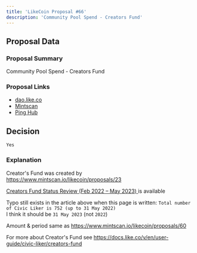 ```yaml
---
title: 'LikeCoin Proposal #66'
description: 'Community Pool Spend - Creators Fund'
---
```


## Proposal Data

### Proposal Summary
Community Pool Spend - Creators Fund

### Proposal Links
- [dao.like.co](https://dao.like.co/proposals/66)
- [Mintscan](https://www.mintscan.io/likecoin/proposals/66)
- [Ping Hub](https://ping.pub/likecoin/gov/66)


## Decision
`Yes`

### Explanation
Creator's Fund was created by https://www.mintscan.io/likecoin/proposals/23

[Creators Fund Status Review (Feb 2022 – May 2023)
](https://blog.like.co/en/creators-fund-status-review-feb-2022-may-2023/) is available

Typo still exists in the article above when this page is written: `Total number of Civic Liker is 752 (up to 31 May 2022)`  
I think it should be `31 May 2023` (not `2022`)  

Amount & period same as https://www.mintscan.io/likecoin/proposals/60

For more about Creator's Fund see https://docs.like.co/v/en/user-guide/civic-liker/creators-fund
